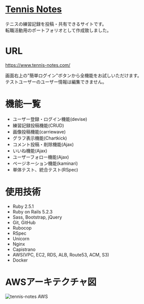 # [Tennis Notes](https://www.tennis-notes.com/)
テニスの練習記録を投稿・共有できるサイトです。<br>
転職活動用のポートフォリオとして作成致しました。

# URL
https://www.tennis-notes.com/

画面右上の"簡単ログイン"ボタンから全機能をお試しいただけます。<br>
テストユーザーのユーザー情報は編集できません。

# 機能一覧
* ユーザー登録・ログイン機能(devise)
* 練習記録投稿機能(CRUD)
* 画像投稿機能(carriewave)
* グラフ表示機能(Chartkick)
* コメント投稿・削除機能(Ajax)
* いいね機能(Ajax)
* ユーザーフォロー機能(Ajax)
* ページネーション機能(kaminari)
* 単体テスト、統合テスト(RSpec)

# 使用技術
* Ruby 2.5.1
* Ruby on Rails 5.2.3
* Sass, Bootstrap, jQuery
* Git, GitHub
* Rubocop
* RSpec
* Unicorn
* Nginx
* Capistrano
* AWS(VPC, EC2, RDS, ALB, Route53, ACM, S3)
* Docker

# AWSアーキテクチャ図
![tennis-notes AWS](https://user-images.githubusercontent.com/54708394/80792970-bd15c380-8bd0-11ea-9dbd-ebf376d7f967.jpeg)
